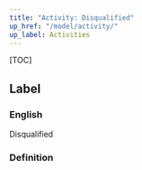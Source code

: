 ```yaml
---
title: "Activity: Disqualified"
up_href: "/model/activity/"
up_label: Activities
---
```


[TOC]

## Label

### English
Disqualified



### Definition 
